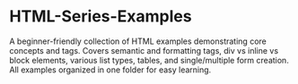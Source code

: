# HTML-Series-Examples
A beginner-friendly collection of HTML examples demonstrating core concepts and tags. Covers semantic and formatting tags, div vs inline vs block elements, various list types, tables, and single/multiple form creation. All examples organized in one folder for easy learning.
